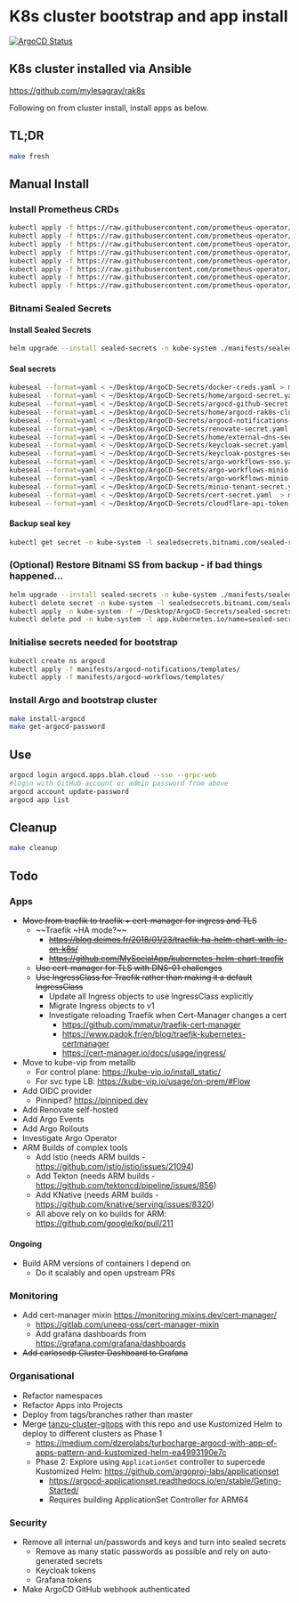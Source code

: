 # K8s cluster bootstrap and app install

[![ArgoCD Status](https://argocd.apps.blah.cloud/api/badge?name=bootstrap&revision=true)](https://argocd.apps.blah.cloud/applications/bootstrap)

## K8s cluster installed via Ansible

<https://github.com/mylesagray/rak8s>

Following on from cluster install, install apps as below.
## TL;DR

```sh
make fresh
```

## Manual Install
### Install Prometheus CRDs

```sh
kubectl apply -f https://raw.githubusercontent.com/prometheus-operator/prometheus-operator/v0.49.0/example/prometheus-operator-crd/monitoring.coreos.com_alertmanagerconfigs.yaml
kubectl apply -f https://raw.githubusercontent.com/prometheus-operator/prometheus-operator/v0.49.0/example/prometheus-operator-crd/monitoring.coreos.com_alertmanagers.yaml
kubectl apply -f https://raw.githubusercontent.com/prometheus-operator/prometheus-operator/v0.49.0/example/prometheus-operator-crd/monitoring.coreos.com_podmonitors.yaml
kubectl apply -f https://raw.githubusercontent.com/prometheus-operator/prometheus-operator/v0.49.0/example/prometheus-operator-crd/monitoring.coreos.com_probes.yaml
kubectl apply -f https://raw.githubusercontent.com/prometheus-operator/prometheus-operator/v0.49.0/example/prometheus-operator-crd/monitoring.coreos.com_prometheuses.yaml
kubectl apply -f https://raw.githubusercontent.com/prometheus-operator/prometheus-operator/v0.49.0/example/prometheus-operator-crd/monitoring.coreos.com_prometheusrules.yaml
kubectl apply -f https://raw.githubusercontent.com/prometheus-operator/prometheus-operator/v0.49.0/example/prometheus-operator-crd/monitoring.coreos.com_servicemonitors.yaml
kubectl apply -f https://raw.githubusercontent.com/prometheus-operator/prometheus-operator/v0.49.0/example/prometheus-operator-crd/monitoring.coreos.com_thanosrulers.yaml
```

### Bitnami Sealed Secrets

#### Install Sealed Secrets

```sh
helm upgrade --install sealed-secrets -n kube-system ./manifests/sealed-secrets -f manifests/sealed-secrets/values.yaml
```

#### Seal secrets

```sh
kubeseal --format=yaml < ~/Desktop/ArgoCD-Secrets/docker-creds.yaml > manifests/registry-creds/docker-creds-sealed.yaml
kubeseal --format=yaml < ~/Desktop/ArgoCD-Secrets/home/argocd-secret.yaml > manifests/argocd/templates/argocd-sealed-secret.yaml
kubeseal --format=yaml < ~/Desktop/ArgoCD-Secrets/argocd-github-secret.yaml > manifests/argocd/templates/argocd-github-sealed-secret.yaml
kubeseal --format=yaml < ~/Desktop/ArgoCD-Secrets/home/argocd-rak8s-cluster-secret.yaml > manifests/argocd/templates/argocd-rak8s-cluster-sealed-secret.yaml
kubeseal --format=yaml < ~/Desktop/ArgoCD-Secrets/argocd-notifications-secret.yaml > manifests/argocd-notifications/templates/argocd-notifications-secret-sealed.yaml
kubeseal --format=yaml < ~/Desktop/ArgoCD-Secrets/renovate-secret.yaml > manifests/renovate/templates/renovate-sealed-secret.yaml
kubeseal --format=yaml < ~/Desktop/ArgoCD-Secrets/home/external-dns-secret.yaml > manifests/external-dns/templates/external-dns-secret-sealed.yaml
kubeseal --format=yaml < ~/Desktop/ArgoCD-Secrets/keycloak-secret.yaml > manifests/keycloak/templates/keycloak-secret-sealed.yaml
kubeseal --format=yaml < ~/Desktop/ArgoCD-Secrets/keycloak-postgres-secret.yaml > manifests/keycloak/templates/keycloak-postgres-secret-sealed.yaml
kubeseal --format=yaml < ~/Desktop/ArgoCD-Secrets/argo-workflows-sso.yaml  > manifests/argocd-workflows/templates/argo-workflows-sso-sealed.yaml
kubeseal --format=yaml < ~/Desktop/ArgoCD-Secrets/argo-workflows-minio.yaml  > manifests/argocd-workflows/templates/argo-workflows-minio-sealed.yaml
kubeseal --format=yaml < ~/Desktop/ArgoCD-Secrets/argo-workflows-minio-minio.yaml  > manifests/minio-operator/templates/argo-workflows-minio-minio-sealed.yaml
kubeseal --format=yaml < ~/Desktop/ArgoCD-Secrets/minio-tenant-secret.yaml  > manifests/minio-operator/templates/minio-tenant-secret-sealed.yaml
kubeseal --format=yaml < ~/Desktop/ArgoCD-Secrets/cert-secret.yaml  > manifests/kube-prometheus-stack/templates/cert-secret-sealed.yaml
kubeseal --format=yaml < ~/Desktop/ArgoCD-Secrets/cloudflare-api-token.yaml  > manifests/cert-manager/templates/cloudflare-api-token-sealed.yaml
```

#### Backup seal key

```sh
kubectl get secret -n kube-system -l sealedsecrets.bitnami.com/sealed-secrets-key -o yaml > ~/Desktop/ArgoCD-Secrets/sealed-secrets-master.key
```

### (Optional) Restore Bitnami SS from backup - if bad things happened...

```sh
helm upgrade --install sealed-secrets -n kube-system ./manifests/sealed-secrets -f manifests/sealed-secrets/values.yaml
kubectl delete secret -n kube-system -l sealedsecrets.bitnami.com/sealed-secrets-key=active
kubectl apply -n kube-system -f ~/Desktop/ArgoCD-Secrets/sealed-secrets-master.key
kubectl delete pod -n kube-system -l app.kubernetes.io/name=sealed-secrets
```

### Initialise secrets needed for bootstrap

```sh
kubectl create ns argocd
kubectl apply -f manifests/argocd-notifications/templates/
kubectl apply -f manifests/argocd-workflows/templates/
```

### Install Argo and bootstrap cluster

```sh
make install-argocd
make get-argocd-password
```

## Use

```sh
argocd login argocd.apps.blah.cloud --sso --grpc-web
#login with GitHub account or admin password from above
argocd account update-password
argocd app list
```

## Cleanup

```sh
make cleanup
```

## Todo

### Apps

* ~~Move from traefik to traefik + cert-manager for ingress and TLS~~
  * ~~Traefik ~HA mode?~~
    * ~~<https://blog.deimos.fr/2018/01/23/traefik-ha-helm-chart-with-le-on-k8s/>~~
    * ~~<https://github.com/MySocialApp/kubernetes-helm-chart-traefik>~~
  * ~~Use cert-manager for TLS with DNS-01 challenges~~
  * ~~Use IngressClass for Traefik rather than making it a default IngressClass~~
    * Update all Ingress objects to use IngressClass explicitly
    * Migrate Ingress objects to v1
    * Investigate reloading Traefik when Cert-Manager changes a cert
      * <https://github.com/mmatur/traefik-cert-manager>
      * <https://www.padok.fr/en/blog/traefik-kubernetes-certmanager>
      * <https://cert-manager.io/docs/usage/ingress/>
* Move to kube-vip from metallb
  * For control plane: <https://kube-vip.io/install_static/>
  * For svc type LB: <https://kube-vip.io/usage/on-prem/#Flow>
* Add OIDC provider
  * Pinniped? <https://pinniped.dev>
* Add Renovate self-hosted
* Add Argo Events
* Add Argo Rollouts
* Investigate Argo Operator
* ARM Builds of complex tools
  * Add Istio (needs ARM builds - <https://github.com/istio/istio/issues/21094>)
  * Add Tekton (needs ARM builds - <https://github.com/tektoncd/pipeline/issues/856>)
  * Add KNative (needs ARM builds - <https://github.com/knative/serving/issues/8320>)
  * All above rely on ko builds for ARM: <https://github.com/google/ko/pull/211>

#### Ongoing

* Build ARM versions of containers I depend on
  * Do it scalably and open upstream PRs

### Monitoring

* Add cert-manager mixin <https://monitoring.mixins.dev/cert-manager/>
  * <https://gitlab.com/uneeq-oss/cert-manager-mixin>
  * Add grafana dashboards from <https://grafana.com/grafana/dashboards>
* ~~Add carlosedp Cluster Dashboard to Grafana~~

### Organisational

* Refactor namespaces
* Refactor Apps into Projects
* Deploy from tags/branches rather than master
* Merge [tanzu-cluster-gitops](https://github.com/mylesagray/tanzu-cluster-gitops) with this repo and use Kustomized Helm to deploy to different clusters as Phase 1
  * <https://medium.com/dzerolabs/turbocharge-argocd-with-app-of-apps-pattern-and-kustomized-helm-ea4993190e7c>
  * Phase 2: Explore using `ApplicationSet` controller to supercede Kustomized Helm: <https://github.com/argoproj-labs/applicationset>
    * <https://argocd-applicationset.readthedocs.io/en/stable/Geting-Started/>
    * Requires building ApplicationSet Controller for ARM64

### Security

* Remove all internal un/passwords and keys and turn into sealed secrets
  * Remove as many static passwords as possible and rely on auto-generated secrets
  * Keycloak tokens
  * Grafana tokens
* Make ArgoCD GitHub webhook authenticated
